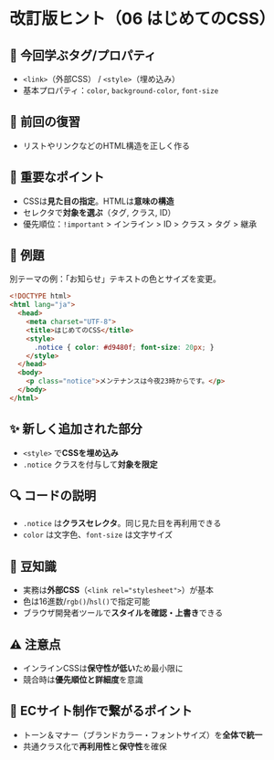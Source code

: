 # 改訂版ヒント（06 はじめてのCSS）

## 🧩 今回学ぶタグ/プロパティ
- `<link>`（外部CSS） / `<style>`（埋め込み）
- 基本プロパティ：`color`, `background-color`, `font-size`

## 🔁 前回の復習
- リストやリンクなどのHTML構造を正しく作る

## 📌 重要なポイント
- CSSは**見た目の指定**。HTMLは**意味の構造**
- セレクタで**対象を選ぶ**（タグ, クラス, ID）
- 優先順位：`!important` > インライン > ID > クラス > タグ > 継承

## 🧪 例題
別テーマの例：「お知らせ」テキストの色とサイズを変更。

```html
<!DOCTYPE html>
<html lang="ja">
  <head>
    <meta charset="UTF-8">
    <title>はじめてのCSS</title>
    <style>
      .notice { color: #d9480f; font-size: 20px; }
    </style>
  </head>
  <body>
    <p class="notice">メンテナンスは今夜23時からです。</p>
  </body>
</html>
```

## ✨ 新しく追加された部分
- `<style>` で**CSSを埋め込み**
- `.notice` クラスを付与して**対象を限定**

## 🔍 コードの説明
- `.notice` は**クラスセレクタ**。同じ見た目を再利用できる
- `color` は文字色、`font-size` は文字サイズ

## 📖 豆知識
- 実務は**外部CSS**（`<link rel="stylesheet">`）が基本
- 色は16進数/`rgb()`/`hsl()`で指定可能
- ブラウザ開発者ツールで**スタイルを確認・上書き**できる

## ⚠️ 注意点
- インラインCSSは**保守性が低い**ため最小限に
- 競合時は**優先順位と詳細度**を意識

## 🛒 ECサイト制作で繋がるポイント
- トーン＆マナー（ブランドカラー・フォントサイズ）を**全体で統一**
- 共通クラス化で**再利用性**と**保守性**を確保